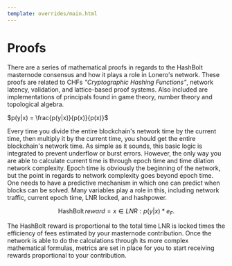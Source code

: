 ```yaml
---
template: overrides/main.html
---
```


# Proofs

There are a series of mathematical proofs in regards to the HashBolt masternode consensus and how it plays a role in Lonero's network. These proofs are related to CHFs *"Cryptographic Hashing Functions"*, network latency, validation, and lattice-based proof systems. Also included are implementations of principals found in game theory, number theory and topological algebra.

$p(y|x) = \frac{p(y|x)}{p(x)}{p(x)}$

Every time you divide the entire blockchain's network time by the current time, then multiply it by the current time, you should get the entire blockchain's network time. As simple as it sounds, this basic logic is integrated to prevent underflow or burst errors. However, the only way you are able to calculate current time is through epoch time and time dilation network complexity.  Epoch time is obviously the beginning of the network, but the point in regards to network complexity goes beyond epoch time. One needs to have a predictive mechanism in which one can predict when blocks can be solved. Many variables play a role in this, including network traffic, current epoch time, LNR locked, and hashpower.

$$ \operatorname{HashBolt} reward={x\in LNR:{p(y|x)}*e_{F}}{\mbox{.}} $$

The HashBolt reward is proportional to the total time LNR is locked times the efficiency of fees estimated by your masternode contribution. Once the network is able to do the calculations through its more complex mathematical formulas, metrics are set in place for you to start receiving rewards proportional to your contribution.
